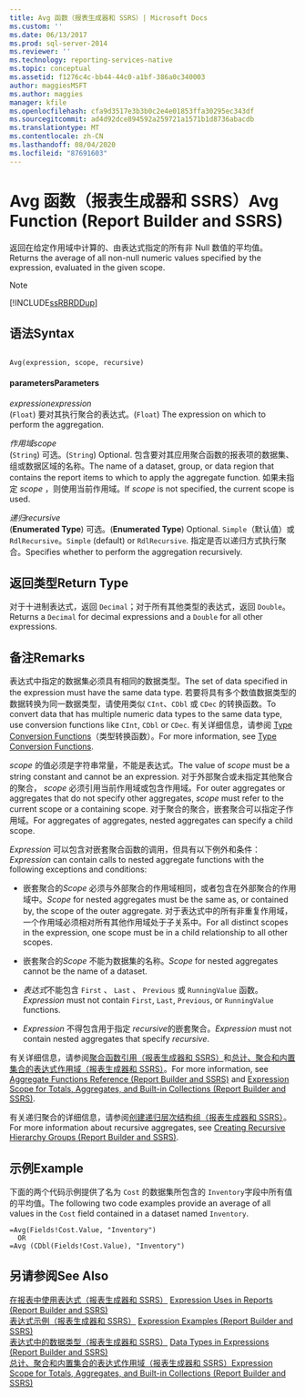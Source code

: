 ```yaml
---
title: Avg 函数（报表生成器和 SSRS）| Microsoft Docs
ms.custom: ''
ms.date: 06/13/2017
ms.prod: sql-server-2014
ms.reviewer: ''
ms.technology: reporting-services-native
ms.topic: conceptual
ms.assetid: f1276c4c-bb44-44c0-a1bf-386a0c340003
author: maggiesMSFT
ms.author: maggies
manager: kfile
ms.openlocfilehash: cfa9d3517e3b3b0c2e4e01853ffa30295ec343df
ms.sourcegitcommit: ad4d92dce894592a259721a1571b1d8736abacdb
ms.translationtype: MT
ms.contentlocale: zh-CN
ms.lasthandoff: 08/04/2020
ms.locfileid: "87691603"
---
```

# <a name="avg-function-report-builder-and-ssrs"></a><span data-ttu-id="68e2d-102">Avg 函数（报表生成器和 SSRS）</span><span class="sxs-lookup"><span data-stu-id="68e2d-102">Avg Function (Report Builder and SSRS)</span></span>
  <span data-ttu-id="68e2d-103">返回在给定作用域中计算的、由表达式指定的所有非 Null 数值的平均值。</span><span class="sxs-lookup"><span data-stu-id="68e2d-103">Returns the average of all non-null numeric values specified by the expression, evaluated in the given scope.</span></span>  
  
> [!NOTE]  
>  [!INCLUDE[ssRBRDDup](../../includes/ssrbrddup-md.md)]  
  
## <a name="syntax"></a><span data-ttu-id="68e2d-104">语法</span><span class="sxs-lookup"><span data-stu-id="68e2d-104">Syntax</span></span>  
  
```  
  
Avg(expression, scope, recursive)  
```  
  
#### <a name="parameters"></a><span data-ttu-id="68e2d-105">parameters</span><span class="sxs-lookup"><span data-stu-id="68e2d-105">Parameters</span></span>  
 <span data-ttu-id="68e2d-106">*expression*</span><span class="sxs-lookup"><span data-stu-id="68e2d-106">*expression*</span></span>  
 <span data-ttu-id="68e2d-107">(`Float`) 要对其执行聚合的表达式。</span><span class="sxs-lookup"><span data-stu-id="68e2d-107">(`Float`) The expression on which to perform the aggregation.</span></span>  
  
 <span data-ttu-id="68e2d-108">*作用域*</span><span class="sxs-lookup"><span data-stu-id="68e2d-108">*scope*</span></span>  
 <span data-ttu-id="68e2d-109">(`String`) 可选。</span><span class="sxs-lookup"><span data-stu-id="68e2d-109">(`String`) Optional.</span></span> <span data-ttu-id="68e2d-110">包含要对其应用聚合函数的报表项的数据集、组或数据区域的名称。</span><span class="sxs-lookup"><span data-stu-id="68e2d-110">The name of a dataset, group, or data region that contains the report items to which to apply the aggregate function.</span></span> <span data-ttu-id="68e2d-111">如果未指定 *scope* ，则使用当前作用域。</span><span class="sxs-lookup"><span data-stu-id="68e2d-111">If *scope* is not specified, the current scope is used.</span></span>  
  
 <span data-ttu-id="68e2d-112">*递归*</span><span class="sxs-lookup"><span data-stu-id="68e2d-112">*recursive*</span></span>  
 <span data-ttu-id="68e2d-113">(**Enumerated Type**) 可选。</span><span class="sxs-lookup"><span data-stu-id="68e2d-113">(**Enumerated Type**) Optional.</span></span> <span data-ttu-id="68e2d-114">`Simple`（默认值）或 `RdlRecursive`。</span><span class="sxs-lookup"><span data-stu-id="68e2d-114">`Simple` (default) or `RdlRecursive`.</span></span> <span data-ttu-id="68e2d-115">指定是否以递归方式执行聚合。</span><span class="sxs-lookup"><span data-stu-id="68e2d-115">Specifies whether to perform the aggregation recursively.</span></span>  
  
## <a name="return-type"></a><span data-ttu-id="68e2d-116">返回类型</span><span class="sxs-lookup"><span data-stu-id="68e2d-116">Return Type</span></span>  
 <span data-ttu-id="68e2d-117">对于十进制表达式，返回 `Decimal`；对于所有其他类型的表达式，返回 `Double`。</span><span class="sxs-lookup"><span data-stu-id="68e2d-117">Returns a `Decimal` for decimal expressions and a `Double` for all other expressions.</span></span>  
  
## <a name="remarks"></a><span data-ttu-id="68e2d-118">备注</span><span class="sxs-lookup"><span data-stu-id="68e2d-118">Remarks</span></span>  
 <span data-ttu-id="68e2d-119">表达式中指定的数据集必须具有相同的数据类型。</span><span class="sxs-lookup"><span data-stu-id="68e2d-119">The set of data specified in the expression must have the same data type.</span></span> <span data-ttu-id="68e2d-120">若要将具有多个数值数据类型的数据转换为同一数据类型，请使用类似 `CInt`、`CDbl` 或 `CDec` 的转换函数。</span><span class="sxs-lookup"><span data-stu-id="68e2d-120">To convert data that has multiple numeric data types to the same data type, use conversion functions like `CInt`, `CDbl` or `CDec`.</span></span> <span data-ttu-id="68e2d-121">有关详细信息，请参阅 [Type Conversion Functions](https://go.microsoft.com/fwlink/?LinkId=96142)（类型转换函数）。</span><span class="sxs-lookup"><span data-stu-id="68e2d-121">For more information, see [Type Conversion Functions](https://go.microsoft.com/fwlink/?LinkId=96142).</span></span>  
  
 <span data-ttu-id="68e2d-122">*scope* 的值必须是字符串常量，不能是表达式。</span><span class="sxs-lookup"><span data-stu-id="68e2d-122">The value of *scope* must be a string constant and cannot be an expression.</span></span> <span data-ttu-id="68e2d-123">对于外部聚合或未指定其他聚合的聚合， *scope* 必须引用当前作用域或包含作用域。</span><span class="sxs-lookup"><span data-stu-id="68e2d-123">For outer aggregates or aggregates that do not specify other aggregates, *scope* must refer to the current scope or a containing scope.</span></span> <span data-ttu-id="68e2d-124">对于聚合的聚合，嵌套聚合可以指定子作用域。</span><span class="sxs-lookup"><span data-stu-id="68e2d-124">For aggregates of aggregates, nested aggregates can specify a child scope.</span></span>  
  
 <span data-ttu-id="68e2d-125">*Expression* 可以包含对嵌套聚合函数的调用，但具有以下例外和条件：</span><span class="sxs-lookup"><span data-stu-id="68e2d-125">*Expression* can contain calls to nested aggregate functions with the following exceptions and conditions:</span></span>  
  
-   <span data-ttu-id="68e2d-126">嵌套聚合的*Scope* 必须与外部聚合的作用域相同，或者包含在外部聚合的作用域中。</span><span class="sxs-lookup"><span data-stu-id="68e2d-126">*Scope* for nested aggregates must be the same as, or contained by, the scope of the outer aggregate.</span></span> <span data-ttu-id="68e2d-127">对于表达式中的所有非重复作用域，一个作用域必须相对所有其他作用域处于子关系中。</span><span class="sxs-lookup"><span data-stu-id="68e2d-127">For all distinct scopes in the expression, one scope must be in a child relationship to all other scopes.</span></span>  
  
-   <span data-ttu-id="68e2d-128">嵌套聚合的*Scope* 不能为数据集的名称。</span><span class="sxs-lookup"><span data-stu-id="68e2d-128">*Scope* for nested aggregates cannot be the name of a dataset.</span></span>  
  
-   <span data-ttu-id="68e2d-129">*表达式*不能包含 `First` 、 `Last` 、 `Previous` 或 `RunningValue` 函数。</span><span class="sxs-lookup"><span data-stu-id="68e2d-129">*Expression* must not contain `First`, `Last`, `Previous`, or `RunningValue` functions.</span></span>  
  
-   <span data-ttu-id="68e2d-130">*Expression* 不得包含用于指定 *recursive*的嵌套聚合。</span><span class="sxs-lookup"><span data-stu-id="68e2d-130">*Expression* must not contain nested aggregates that specify *recursive*.</span></span>  
  
 <span data-ttu-id="68e2d-131">有关详细信息，请参阅[聚合函数引用（报表生成器和 SSRS）](report-builder-functions-aggregate-functions-reference.md)和[总计、聚合和内置集合的表达式作用域（报表生成器和 SSRS）](expression-scope-for-totals-aggregates-and-built-in-collections.md)。</span><span class="sxs-lookup"><span data-stu-id="68e2d-131">For more information, see [Aggregate Functions Reference &#40;Report Builder and SSRS&#41;](report-builder-functions-aggregate-functions-reference.md) and [Expression Scope for Totals, Aggregates, and Built-in Collections &#40;Report Builder and SSRS&#41;](expression-scope-for-totals-aggregates-and-built-in-collections.md).</span></span>  
  
 <span data-ttu-id="68e2d-132">有关递归聚合的详细信息，请参阅[创建递归层次结构组（报表生成器和 SSRS）](creating-recursive-hierarchy-groups-report-builder-and-ssrs.md)。</span><span class="sxs-lookup"><span data-stu-id="68e2d-132">For more information about recursive aggregates, see [Creating Recursive Hierarchy Groups &#40;Report Builder and SSRS&#41;](creating-recursive-hierarchy-groups-report-builder-and-ssrs.md).</span></span>  
  
## <a name="example"></a><span data-ttu-id="68e2d-133">示例</span><span class="sxs-lookup"><span data-stu-id="68e2d-133">Example</span></span>  
 <span data-ttu-id="68e2d-134">下面的两个代码示例提供了名为 `Cost` 的数据集所包含的 `Inventory`字段中所有值的平均值。</span><span class="sxs-lookup"><span data-stu-id="68e2d-134">The following two code examples provide an average of all values in the `Cost` field contained in a dataset named `Inventory`.</span></span>  
  
```  
=Avg(Fields!Cost.Value, "Inventory")   
  OR    
=Avg (CDbl(Fields!Cost.Value), "Inventory")  
```  
  
## <a name="see-also"></a><span data-ttu-id="68e2d-135">另请参阅</span><span class="sxs-lookup"><span data-stu-id="68e2d-135">See Also</span></span>  
 <span data-ttu-id="68e2d-136">[在报表中使用表达式（报表生成器和 SSRS）](expression-uses-in-reports-report-builder-and-ssrs.md) </span><span class="sxs-lookup"><span data-stu-id="68e2d-136">[Expression Uses in Reports &#40;Report Builder and SSRS&#41;](expression-uses-in-reports-report-builder-and-ssrs.md) </span></span>  
 <span data-ttu-id="68e2d-137">[表达式示例（报表生成器和 SSRS）](expression-examples-report-builder-and-ssrs.md) </span><span class="sxs-lookup"><span data-stu-id="68e2d-137">[Expression Examples &#40;Report Builder and SSRS&#41;](expression-examples-report-builder-and-ssrs.md) </span></span>  
 <span data-ttu-id="68e2d-138">[表达式中的数据类型（报表生成器和 SSRS）](expressions-report-builder-and-ssrs.md) </span><span class="sxs-lookup"><span data-stu-id="68e2d-138">[Data Types in Expressions &#40;Report Builder and SSRS&#41;](expressions-report-builder-and-ssrs.md) </span></span>  
 [<span data-ttu-id="68e2d-139">总计、聚合和内置集合的表达式作用域（报表生成器和 SSRS）</span><span class="sxs-lookup"><span data-stu-id="68e2d-139">Expression Scope for Totals, Aggregates, and Built-in Collections &#40;Report Builder and SSRS&#41;</span></span>](expression-scope-for-totals-aggregates-and-built-in-collections.md)  
  
  
